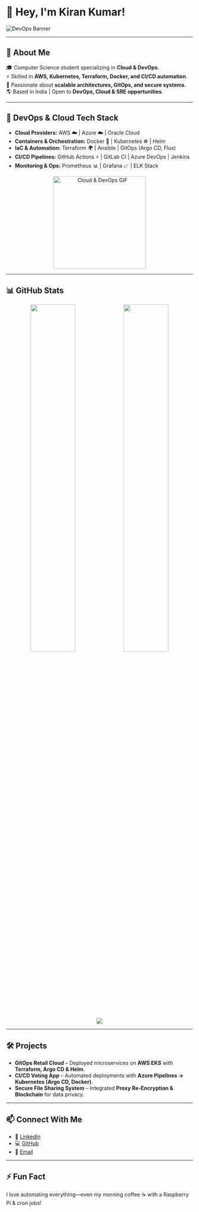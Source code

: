 # 👋 Hey, I'm Kiran Kumar!  

![DevOps Banner](https://media.giphy.com/media/llarwdtFqG63IlqUR1/giphy.gif)  

---

## 🚀 About Me  

🎓 Computer Science student specializing in **Cloud & DevOps**.  
⚡ Skilled in **AWS, Kubernetes, Terraform, Docker, and CI/CD automation**.  
🔐 Passionate about **scalable architectures, GitOps, and secure systems**.  
🌎 Based in India | Open to **DevOps, Cloud & SRE opportunities**.  

---

## 🔧 DevOps & Cloud Tech Stack  

- **Cloud Providers:** AWS ☁️ | Azure ☁️ | Oracle Cloud  
- **Containers & Orchestration:** Docker 🐳 | Kubernetes ☸️ | Helm  
- **IaC & Automation:** Terraform 🌍 | Ansible | GitOps (Argo CD, Flux)  
- **CI/CD Pipelines:** GitHub Actions ⚡ | GitLab CI | Azure DevOps | Jenkins  
- **Monitoring & Ops:** Prometheus 📊 | Grafana 📈 | ELK Stack  

<p align="center">
  <img src="https://media.giphy.com/media/coxQHKASG60HrHtvkt/giphy.gif" width="250" alt="Cloud & DevOps GIF" />
</p>

---

## 📊 GitHub Stats  

<p align="center">
  <img src="https://github-readme-stats.vercel.app/api?username=Kiran-Kumar-K17&show_icons=true&theme=tokyonight" width="49%" />
  <img src="https://streak-stats.demolab.com?user=Kiran-Kumar-K17&theme=tokyonight" width="49%" />
</p>

<p align="center">
  <img src="https://github-readme-stats.vercel.app/api/top-langs/?username=Kiran-Kumar-K17&layout=compact&theme=tokyonight" />
</p>

---

## 🛠 Projects  

- **GitOps Retail Cloud** – Deployed microservices on **AWS EKS** with **Terraform, Argo CD & Helm**.  
- **CI/CD Voting App** – Automated deployments with **Azure Pipelines → Kubernetes (Argo CD, Docker)**.  
- **Secure File Sharing System** – Integrated **Proxy Re-Encryption & Blockchain** for data privacy.  

---

## 📫 Connect With Me  

- 🔗 [LinkedIn](https://www.linkedin.com/in/kiran-kumar-984640251/)  
- 💻 [GitHub](https://github.com/Kiran-Kumar-K17)  
- 📨 [Email](mailto:kirankumark1707@gmail.com)  

---

## ⚡ Fun Fact  
I love automating everything—even my morning coffee ☕ with a Raspberry Pi & cron jobs!  
